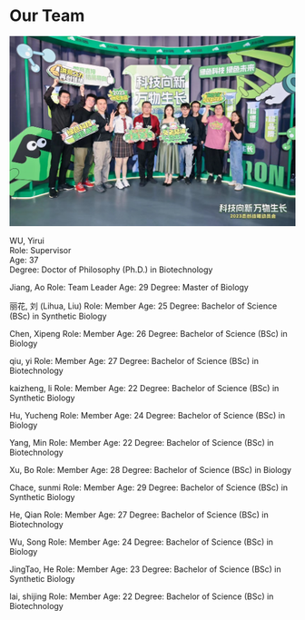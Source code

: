 # Our Team
![team](img/iDEC_team.jpg)

WU, Yirui  
Role: Supervisor  
Age: 37  
Degree: Doctor of Philosophy (Ph.D.) in Biotechnology  

Jiang, Ao
Role: Team Leader
Age: 29
Degree: Master of Biology

丽花, 刘 (Lihua, Liu)
Role: Member
Age: 25
Degree: Bachelor of Science (BSc) in Synthetic Biology

Chen, Xipeng
Role: Member
Age: 26
Degree: Bachelor of Science (BSc) in Biology

qiu, yi
Role: Member
Age: 27
Degree: Bachelor of Science (BSc) in Biotechnology

kaizheng, li
Role: Member
Age: 22
Degree: Bachelor of Science (BSc) in Synthetic Biology

Hu, Yucheng
Role: Member
Age: 24
Degree: Bachelor of Science (BSc) in Biology

Yang, Min
Role: Member
Age: 22
Degree: Bachelor of Science (BSc) in Biotechnology

Xu, Bo
Role: Member
Age: 28
Degree: Bachelor of Science (BSc) in Biology

Chace, sunmi
Role: Member
Age: 29
Degree: Bachelor of Science (BSc) in Synthetic Biology

He, Qian
Role: Member
Age: 27
Degree: Bachelor of Science (BSc) in Biotechnology

Wu, Song
Role: Member
Age: 24
Degree: Bachelor of Science (BSc) in Biology

JingTao, He
Role: Member
Age: 23
Degree: Bachelor of Science (BSc) in Synthetic Biology

lai, shijing
Role: Member
Age: 22
Degree: Bachelor of Science (BSc) in Biotechnology
